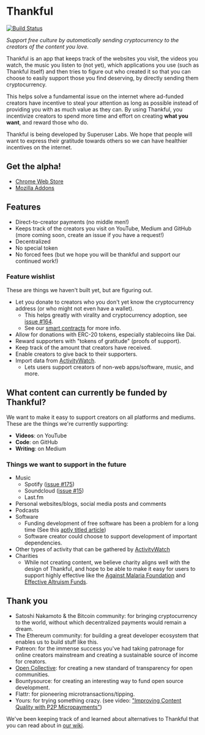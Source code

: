# Thankful

[![Build Status](https://travis-ci.org/SuperuserLabs/thankful.svg?branch=master)](https://travis-ci.org/SuperuserLabs/thankful)

_Support free culture by automatically sending cryptocurrency to the creators of the content you love._

Thankful is an app that keeps track of the websites you visit, the videos you watch, the music you listen to (not yet), which applications you use (such as Thankful itself) and then tries to figure out who created it so that you can choose to easily support those you find deserving, by directly sending them cryptocurrency.

This helps solve a fundamental issue on the internet where ad-funded creators have incentive to steal your attention as long as possible instead of providing you with as much value as they can. By using Thankful, you incentivize creators to spend more time and effort on creating **what you want**, and reward those who do.

Thankful is being developed by Superuser Labs. We hope that people will want to express their gratitude towards others so we can have healthier incentives on the internet.

## Get the alpha!

- [Chrome Web Store][webstore]
- [Mozilla Addons][mozilla]

[webstore]: https://chrome.google.com/webstore/detail/thankful/eapbondnpopbiepnjfhnaaejfdfjhnde
[mozilla]: https://addons.mozilla.org/en-US/firefox/addon/getthankful/

## Features

- Direct-to-creator payments (no middle men!)
- Keeps track of the creators you visit on YouTube, Medium and GitHub (more coming soon, create an issue if you have a request!)
- Decentralized
- No special token
- No forced fees (but we hope you will be thankful and support our continued work!)

### Feature wishlist

These are things we haven't built yet, but are figuring out.

- Let you donate to creators who you don't yet know the cryptocurrency address (or who might not even have a wallet).
  - This helps greatly with virality and cryptocurrency adoption, see [issue #164](https://github.com/SuperuserLabs/thankful/issues/164).
  - See our [smart contracts](https://github.com/SuperuserLabs/thankful-contracts) for more info.
- Allow for donations with ERC-20 tokens, especially stablecoins like Dai.
- Reward supporters with "tokens of gratitude" (proofs of support).
- Keep track of the amount that creators have received.
- Enable creators to give back to their supporters.
- Import data from [ActivityWatch](https://github.com/ActivityWatch/activitywatch).
  - Lets users support creators of non-web apps/software, music, and more.

## What content can currently be funded by Thankful?

We want to make it easy to support creators on all platforms and mediums. These are the things we're currently supporting:

- **Videos**: on YouTube
- **Code**: on GitHub
- **Writing**: on Medium

### Things we want to support in the future

- Music
  - Spotify ([issue #175](https://github.com/SuperuserLabs/thankful/issues/175))
  - Soundcloud ([issue #15](https://github.com/SuperuserLabs/thankful/issues/15))
  - Last.fm
- Personal websites/blogs, social media posts and comments
- Podcasts
- Software
  - Funding development of free software has been a problem for a long time (See this [aptly titled article](https://fosspost.org/opinions/people-be-thankful-for-free-software-developers))
  - Software creator could choose to support development of important dependencies.
- Other types of activity that can be gathered by [ActivityWatch](https://activitywatch.net)
- Charities
  - While not creating content, we believe charity aligns well with the design of Thankful, and hope to be able to make it easy for users to support highly effective like the [Against Malaria Foundation](https://www.againstmalaria.com/) and [Effective Altruism Funds](https://app.effectivealtruism.org/funds).

<!-- These all have different niches filled in different ways, it'd be nice to write about what they do well for their niche, and how that could be generalized, or how we compare -->

## Thank you

- Satoshi Nakamoto & the Bitcoin community: for bringing cryptocurrency to the world, without which decentralized payments would remain a dream.
- The Ethereum community: for building a great developer ecosystem that enables us to build stuff like this.
- Patreon: for the immense success you've had taking patronage for online creators mainstream and creating a sustainable source of income for creators.
- [Open Collective](https://opencollective.com/): for creating a new standard of transparency for open communities.
- Bountysource: for creating an interesting way to fund open source development.
- Flattr: for pioneering microtransactions/tipping.
- Yours: for trying something crazy. (see video: ["Improving Content Quality with P2P Micropayments"](https://www.youtube.com/watch?v=EtYJ748LA1M))

We've been keeping track of and learned about alternatives to Thankful that you can read about in [our wiki](https://github.com/SuperuserLabs/thankful/wiki/Alternatives).
